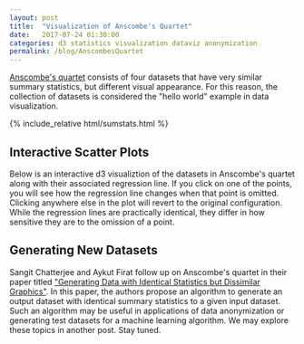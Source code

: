```yaml
---
layout: post
title:  "Visualization of Anscombe's Quartet"
date:   2017-07-24 01:30:00
categories: d3 statistics visualization dataviz anonymization
permalink: /blog/AnscombesQuartet
---
```


[Anscombe's quartet](https://en.wikipedia.org/wiki/Anscombe%27s_quartet) consists of four datasets that have very similar summary statistics, but different visual appearance. For this reason, the collection of datasets is considered the "hello world" example in data visualization. 


<style type="text/css">
    td {
        text-align: center;
    }
</style>

{% include_relative html/sumstats.html %} 


## Interactive Scatter Plots ##
Below is an interactive d3 visualiztion of the datasets in Anscombe's quartet along with their associated regression line. If you click on one of the points, you will see how the regression line changes when that point is omitted. Clicking anywhere else in the plot will revert to the original configuration. While the regression lines are practically identical, they differ in how sensitive they are to the omission of a point. 

<script src='../bower_components/d3/d3.min.js'></script>
<div id="scatterplots"></div>

<style>
	{% include_relative d3/scatterplots.css %}
</style>
<script type="text/javascript">
	{% include_relative d3/scatterplots.js %}
</script>

## Generating New Datasets ##

Sangit Chatterjee and Aykut Firat follow up on Anscombe's quartet in their paper titled ["Generating Data with Identical Statistics but Dissimilar Graphics"](http://dx.doi.org/10.1198/000313007X220057). In this paper, the authors propose an algorithm to generate an output dataset with identical summary statistics to a given input dataset. Such an algorithm may be useful in applications of data anonymization or generating test datasets for a machine learning algorithm. We may explore these topics in another post. Stay tuned.
